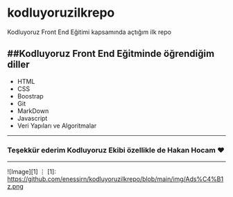 # kodluyoruzilkrepo
Kodluyoruz Front End Eğitimi kapsamında açtığım ilk repo 

##Kodluyoruz Front End Eğitminde öğrendiğim diller
--------------------
* HTML
* CSS 
* Boostrap 
* Git
* MarkDown
* Javascript
* Veri Yapıları ve Algoritmalar
--------------------

### Teşekkür ederim Kodluyoruz Ekibi özellikle de Hakan Hocam ♥
------------------


![Image][1]
⋮
[1]: https://github.com/enessirn/kodluyoruzilkrepo/blob/main/img/Ads%C4%B1z.png